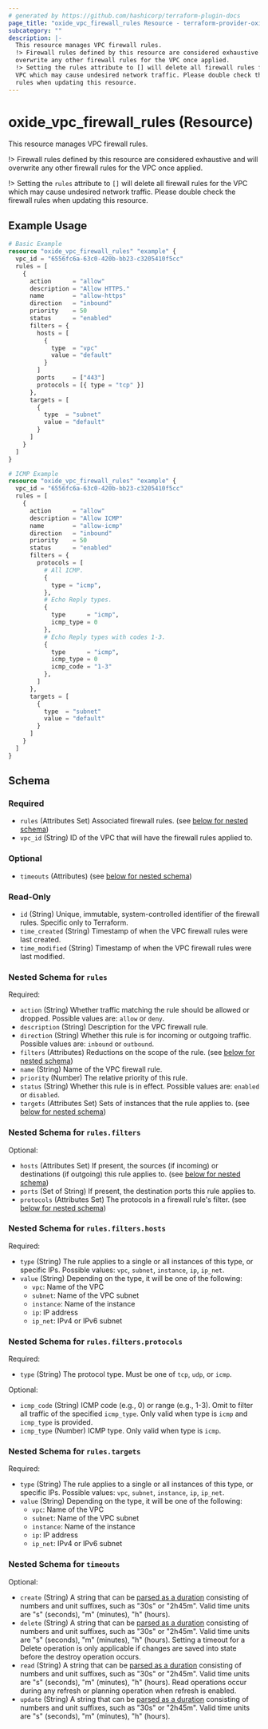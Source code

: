 ```yaml
---
# generated by https://github.com/hashicorp/terraform-plugin-docs
page_title: "oxide_vpc_firewall_rules Resource - terraform-provider-oxide"
subcategory: ""
description: |-
  This resource manages VPC firewall rules.
  !> Firewall rules defined by this resource are considered exhaustive and will
  overwrite any other firewall rules for the VPC once applied.
  !> Setting the rules attribute to [] will delete all firewall rules for the
  VPC which may cause undesired network traffic. Please double check the firewall
  rules when updating this resource.
---
```


# oxide_vpc_firewall_rules (Resource)

This resource manages VPC firewall rules.

!> Firewall rules defined by this resource are considered exhaustive and will
overwrite any other firewall rules for the VPC once applied.

!> Setting the `rules` attribute to `[]` will delete all firewall rules for the
VPC which may cause undesired network traffic. Please double check the firewall
rules when updating this resource.

## Example Usage

```terraform
# Basic Example
resource "oxide_vpc_firewall_rules" "example" {
  vpc_id = "6556fc6a-63c0-420b-bb23-c3205410f5cc"
  rules = [
    {
      action      = "allow"
      description = "Allow HTTPS."
      name        = "allow-https"
      direction   = "inbound"
      priority    = 50
      status      = "enabled"
      filters = {
        hosts = [
          {
            type  = "vpc"
            value = "default"
          }
        ]
        ports     = ["443"]
        protocols = [{ type = "tcp" }]
      },
      targets = [
        {
          type  = "subnet"
          value = "default"
        }
      ]
    }
  ]
}

# ICMP Example
resource "oxide_vpc_firewall_rules" "example" {
  vpc_id = "6556fc6a-63c0-420b-bb23-c3205410f5cc"
  rules = [
    {
      action      = "allow"
      description = "Allow ICMP"
      name        = "allow-icmp"
      direction   = "inbound"
      priority    = 50
      status      = "enabled"
      filters = {
        protocols = [
          # All ICMP.
          {
            type = "icmp",
          },
          # Echo Reply types.
          {
            type      = "icmp",
            icmp_type = 0
          },
          # Echo Reply types with codes 1-3.
          {
            type      = "icmp",
            icmp_type = 0
            icmp_code = "1-3"
          },
        ]
      },
      targets = [
        {
          type  = "subnet"
          value = "default"
        }
      ]
    }
  ]
}
```

<!-- schema generated by tfplugindocs -->
## Schema

### Required

- `rules` (Attributes Set) Associated firewall rules. (see [below for nested schema](#nestedatt--rules))
- `vpc_id` (String) ID of the VPC that will have the firewall rules applied to.

### Optional

- `timeouts` (Attributes) (see [below for nested schema](#nestedatt--timeouts))

### Read-Only

- `id` (String) Unique, immutable, system-controlled identifier of the firewall rules. Specific only to Terraform.
- `time_created` (String) Timestamp of when the VPC firewall rules were last created.
- `time_modified` (String) Timestamp of when the VPC firewall rules were last modified.

<a id="nestedatt--rules"></a>
### Nested Schema for `rules`

Required:

- `action` (String) Whether traffic matching the rule should be allowed or dropped. Possible values are: `allow` or `deny`.
- `description` (String) Description for the VPC firewall rule.
- `direction` (String) Whether this rule is for incoming or outgoing traffic. Possible values are: `inbound` or `outbound`.
- `filters` (Attributes) Reductions on the scope of the rule. (see [below for nested schema](#nestedatt--rules--filters))
- `name` (String) Name of the VPC firewall rule.
- `priority` (Number) The relative priority of this rule.
- `status` (String) Whether this rule is in effect. Possible values are: `enabled` or `disabled`.
- `targets` (Attributes Set) Sets of instances that the rule applies to. (see [below for nested schema](#nestedatt--rules--targets))

<a id="nestedatt--rules--filters"></a>
### Nested Schema for `rules.filters`

Optional:

- `hosts` (Attributes Set) If present, the sources (if incoming) or destinations (if outgoing) this rule applies to. (see [below for nested schema](#nestedatt--rules--filters--hosts))
- `ports` (Set of String) If present, the destination ports this rule applies to.
- `protocols` (Attributes Set) The protocols in a firewall rule's filter. (see [below for nested schema](#nestedatt--rules--filters--protocols))

<a id="nestedatt--rules--filters--hosts"></a>
### Nested Schema for `rules.filters.hosts`

Required:

- `type` (String) The rule applies to a single or all instances of this type, or specific IPs. Possible values: `vpc`, `subnet`, `instance`, `ip`, `ip_net`.
- `value` (String) Depending on the type, it will be one of the following:
  - `vpc`: Name of the VPC
  - `subnet`: Name of the VPC subnet
  - `instance`: Name of the instance
  - `ip`: IP address
  - `ip_net`: IPv4 or IPv6 subnet


<a id="nestedatt--rules--filters--protocols"></a>
### Nested Schema for `rules.filters.protocols`

Required:

- `type` (String) The protocol type. Must be one of `tcp`, `udp`, or `icmp`.

Optional:

- `icmp_code` (String) ICMP code (e.g., 0) or range (e.g., 1-3). Omit to filter all traffic of the specified `icmp_type`. Only valid when type is `icmp` and `icmp_type` is provided.
- `icmp_type` (Number) ICMP type. Only valid when type is `icmp`.



<a id="nestedatt--rules--targets"></a>
### Nested Schema for `rules.targets`

Required:

- `type` (String) The rule applies to a single or all instances of this type, or specific IPs. Possible values: `vpc`, `subnet`, `instance`, `ip`, `ip_net`.
- `value` (String) Depending on the type, it will be one of the following:
  - `vpc`: Name of the VPC
  - `subnet`: Name of the VPC subnet
  - `instance`: Name of the instance
  - `ip`: IP address
  - `ip_net`: IPv4 or IPv6 subnet



<a id="nestedatt--timeouts"></a>
### Nested Schema for `timeouts`

Optional:

- `create` (String) A string that can be [parsed as a duration](https://pkg.go.dev/time#ParseDuration) consisting of numbers and unit suffixes, such as "30s" or "2h45m". Valid time units are "s" (seconds), "m" (minutes), "h" (hours).
- `delete` (String) A string that can be [parsed as a duration](https://pkg.go.dev/time#ParseDuration) consisting of numbers and unit suffixes, such as "30s" or "2h45m". Valid time units are "s" (seconds), "m" (minutes), "h" (hours). Setting a timeout for a Delete operation is only applicable if changes are saved into state before the destroy operation occurs.
- `read` (String) A string that can be [parsed as a duration](https://pkg.go.dev/time#ParseDuration) consisting of numbers and unit suffixes, such as "30s" or "2h45m". Valid time units are "s" (seconds), "m" (minutes), "h" (hours). Read operations occur during any refresh or planning operation when refresh is enabled.
- `update` (String) A string that can be [parsed as a duration](https://pkg.go.dev/time#ParseDuration) consisting of numbers and unit suffixes, such as "30s" or "2h45m". Valid time units are "s" (seconds), "m" (minutes), "h" (hours).
